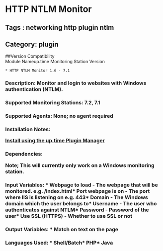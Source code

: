 # HTTP NTLM Monitor
## Tags : networking   http   plugin   ntlm  

## Category: plugin

##Version Compatibility<br/>Module Name</th><th>up.time Monitoring Station Version</th>


  
    * HTTP NTLM Monitor 1.6 - 7.1
  


### Description: Monitor and login to websites with Windows authentication (NTLM).

### Supported Monitoring Stations: 7.2, 7.1
### Supported Agents: None; no agent required
### Installation Notes: <p><a href="https://github.com/uptimesoftware/uptime-plugin-manager">Install using the up.time Plugin Manager</a></p>

### Dependencies: <p>Note; This will currently only work on a Windows monitoring station.</p>

### Input Variables: * Webpage to load - The webpage that will be monitored. e.g. /index.html* Port webpage is on - The port where IIS is listening on e.g. 443* Domain - The Windows domain which the user belongs to* Username - The user who authenticates against NTLM* Password - Password of the user* Use SSL (HTTPS) - Whether to use SSL or not
### Output Variables: * Match on text on the page
### Languages Used: * Shell/Batch* PHP* Java

